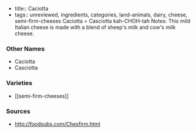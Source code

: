 - title:: Caciotta
- tags:: unreviewed, ingredients, categories, land-animals, dairy, cheese, semi-firm-cheeses
Caciotta = Casciotta kah-CHOH-tah Notes: This mild Italian cheese is made with a blend of sheep's milk and cow's milk cheese.

### Other Names

* Caciotta
* Casciotta

### Varieties

* [[semi-firm-cheeses]]

### Sources
* http://foodsubs.com/Chesfirm.html
